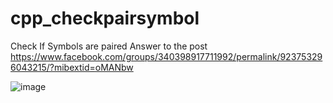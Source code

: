 # cpp_checkpairsymbol
Check If Symbols are paired
Answer to the post 
https://www.facebook.com/groups/340398917711992/permalink/923753296043215/?mibextid=oMANbw

![image](https://github.com/djokerjay/cpp_checkpairsymbol/assets/152017070/8f3175cf-435f-4545-b062-5cf03e28898e)
